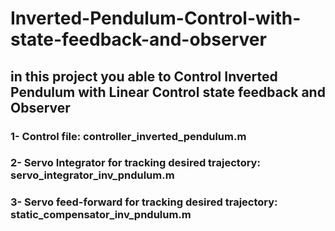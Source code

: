 # Inverted-Pendulum-Control-with-state-feedback-and-observer
## in this project you able to Control Inverted Pendulum with Linear Control state feedback and Observer
### 1- Control file: controller_inverted_pendulum.m
### 2- Servo Integrator for tracking desired trajectory: servo_integrator_inv_pndulum.m
### 3- Servo feed-forward for tracking desired trajectory: static_compensator_inv_pndulum.m
